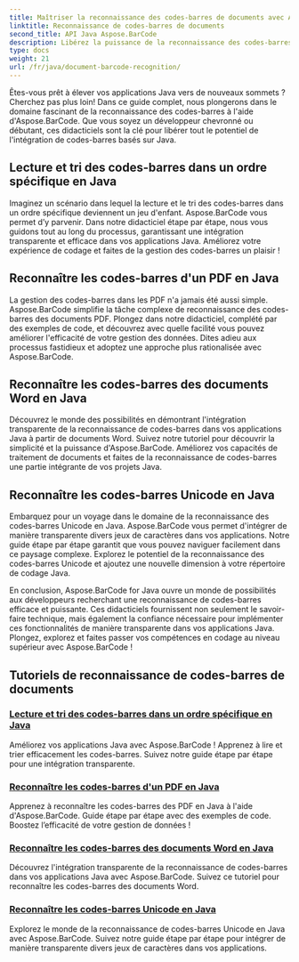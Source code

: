 ```yaml
---
title: Maîtriser la reconnaissance des codes-barres de documents avec Aspose.BarCode
linktitle: Reconnaissance de codes-barres de documents
second_title: API Java Aspose.BarCode
description: Libérez la puissance de la reconnaissance des codes-barres en Java avec Aspose.BarCode ! Apprenez à intégrer, lire et trier de manière transparente les codes-barres à partir de fichiers PDF, de documents Word et d'ensembles Unicode.
type: docs
weight: 21
url: /fr/java/document-barcode-recognition/
---
```


Êtes-vous prêt à élever vos applications Java vers de nouveaux sommets ? Cherchez pas plus loin! Dans ce guide complet, nous plongerons dans le domaine fascinant de la reconnaissance des codes-barres à l'aide d'Aspose.BarCode. Que vous soyez un développeur chevronné ou débutant, ces didacticiels sont la clé pour libérer tout le potentiel de l'intégration de codes-barres basés sur Java.

## Lecture et tri des codes-barres dans un ordre spécifique en Java

Imaginez un scénario dans lequel la lecture et le tri des codes-barres dans un ordre spécifique deviennent un jeu d'enfant. Aspose.BarCode vous permet d’y parvenir. Dans notre didacticiel étape par étape, nous vous guidons tout au long du processus, garantissant une intégration transparente et efficace dans vos applications Java. Améliorez votre expérience de codage et faites de la gestion des codes-barres un plaisir !

## Reconnaître les codes-barres d'un PDF en Java

La gestion des codes-barres dans les PDF n'a jamais été aussi simple. Aspose.BarCode simplifie la tâche complexe de reconnaissance des codes-barres des documents PDF. Plongez dans notre didacticiel, complété par des exemples de code, et découvrez avec quelle facilité vous pouvez améliorer l'efficacité de votre gestion des données. Dites adieu aux processus fastidieux et adoptez une approche plus rationalisée avec Aspose.BarCode.

## Reconnaître les codes-barres des documents Word en Java

Découvrez le monde des possibilités en démontrant l'intégration transparente de la reconnaissance de codes-barres dans vos applications Java à partir de documents Word. Suivez notre tutoriel pour découvrir la simplicité et la puissance d'Aspose.BarCode. Améliorez vos capacités de traitement de documents et faites de la reconnaissance de codes-barres une partie intégrante de vos projets Java.

## Reconnaître les codes-barres Unicode en Java

Embarquez pour un voyage dans le domaine de la reconnaissance des codes-barres Unicode en Java. Aspose.BarCode vous permet d'intégrer de manière transparente divers jeux de caractères dans vos applications. Notre guide étape par étape garantit que vous pouvez naviguer facilement dans ce paysage complexe. Explorez le potentiel de la reconnaissance des codes-barres Unicode et ajoutez une nouvelle dimension à votre répertoire de codage Java.

En conclusion, Aspose.BarCode for Java ouvre un monde de possibilités aux développeurs recherchant une reconnaissance de codes-barres efficace et puissante. Ces didacticiels fournissent non seulement le savoir-faire technique, mais également la confiance nécessaire pour implémenter ces fonctionnalités de manière transparente dans vos applications Java. Plongez, explorez et faites passer vos compétences en codage au niveau supérieur avec Aspose.BarCode !
## Tutoriels de reconnaissance de codes-barres de documents
### [Lecture et tri des codes-barres dans un ordre spécifique en Java](./reading-sorting-barcodes-specific-order/)
Améliorez vos applications Java avec Aspose.BarCode ! Apprenez à lire et trier efficacement les codes-barres. Suivez notre guide étape par étape pour une intégration transparente.
### [Reconnaître les codes-barres d'un PDF en Java](./recognizing-barcodes-from-pdf/)
Apprenez à reconnaître les codes-barres des PDF en Java à l'aide d'Aspose.BarCode. Guide étape par étape avec des exemples de code. Boostez l’efficacité de votre gestion de données !
### [Reconnaître les codes-barres des documents Word en Java](./recognizing-barcodes-from-word/)
Découvrez l'intégration transparente de la reconnaissance de codes-barres dans vos applications Java avec Aspose.BarCode. Suivez ce tutoriel pour reconnaître les codes-barres des documents Word.
### [Reconnaître les codes-barres Unicode en Java](./recognizing-unicode-barcodes/)
Explorez le monde de la reconnaissance de codes-barres Unicode en Java avec Aspose.BarCode. Suivez notre guide étape par étape pour intégrer de manière transparente divers jeux de caractères dans vos applications.